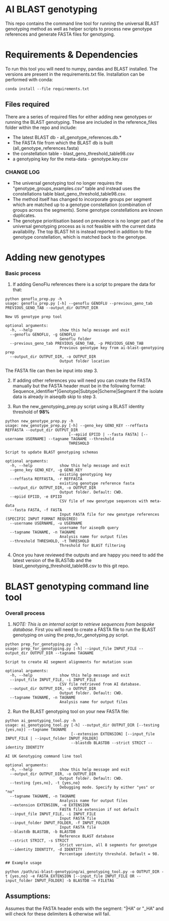 # AI BLAST genotyping

This repo contains the command line tool for running the universal BLAST genotyping method as well as helper scripts to process new genotype references and generate FASTA files for genotyping. 

# Requirements & Dependencies
To run this tool you will need to numpy, pandas and BLAST installed. The versions are present in the requirements.txt file. 
Installation can be performed with conda:
```
conda install --file requirements.txt
```


## Files required
There are a series of required files for either adding new genotypes or running the BLAST genotyping. These are included in the reference_files folder within the repo and include:
- The latest BLAST db - all_genotype_references.db.*
- The FASTA file from which the BLAST db is built (all_genotype_references.fasta)
- the constellation table - blast_geno_threshold_table98.csv
- a genotyping key for the meta-data - genotype.key.csv


### CHANGE LOG

- The universal genotyping tool no longer requires the "genotype_groups_examples.csv" table and instead uses the constellations table blast_geno_threshold_table98.csv. 
- The method itself has changed to incorporate groups per segment which are matched up to a genotype constellation (combination of groups across the segments). Some genotype constellations are known duplicates. 
- The genotype prioritisation based on prevalence is no longer part of the universal genotyping process as is not feasible with the current data availability. The top BLAST hit is instead reported in addition to the genotype constellation, which is matched back to the genotype. 

# Adding new genotypes

### Basic process
1. If adding GenoFlu references there is a script to prepare the data for that: 

```
python genoflu_prep.py -h
usage: genoflu_prep.py [-h] --genoflu GENOFLU --previous_geno_tab PREVIOUS_GENO_TAB --output_dir OUTPUT_DIR

New US genotype prep tool

optional arguments:
  -h, --help            show this help message and exit
  --genoflu GENOFLU, -g GENOFLU
                        Genoflu folder
  --previous_geno_tab PREVIOUS_GENO_TAB, -p PREVIOUS_GENO_TAB
                        Previous genotype key from ai-blast-genotyping prep
  --output_dir OUTPUT_DIR, -o OUTPUT_DIR
                        Output folder location

```
The FASTA file can then be input into step 3. 

2. If adding other references you will need you can create the FASTA manually but the FASTA header must be in the following format: Sequence_identifier*|Genotype|Subtype|Scheme|Segment 
If the isolate data is already in aiseqdb skip to step 3. 

3. Run the new_genotyping_prep.py script using a BLAST identity threshold of **98%**

```
python new_genotype_prep.py -h
usage: new_genotype_prep.py [-h] --geno_key GENO_KEY --reffasta REFFASTA --output_dir OUTPUT_DIR
                            [--epiid EPIID | --fasta FASTA] [--username USERNAME] --tagname TAGNAME --threshold
                            THRESHOLD

Script to update BLAST genotyping schemas

optional arguments:
  -h, --help            show this help message and exit
  --geno_key GENO_KEY, -g GENO_KEY
                        existing genotyping key
  --reffasta REFFASTA, -r REFFASTA
                        existing genotype reference fasta
  --output_dir OUTPUT_DIR, -o OUTPUT_DIR
                        Output folder. Default: CWD.
  --epiid EPIID, -e EPIID
                        CSV file of new genotype sequences with meta-data
  --fasta FASTA, -f FASTA
                        Input FASTA file for new genotype references (SPECIFIC INPUT FORMAT REQUIRED)
  --username USERNAME, -u USERNAME
                        username for aiseqdb query
  --tagname TAGNAME, -n TAGNAME
                        Analysis name for output files
  --threshold THRESHOLD, -t THRESHOLD
                        Threshold for BLAST filtering
```

4. Once you have reviewed the outputs and are happy you need to add the latest version of the BLASTdb and the blast_genotyping_threshold_table98.csv to this git repo.

# BLAST genotyping command line tool 

### Overall process

1. *NOTE: This is an internal script to retrieve sequences from bespoke database.* First you will need to create a FASTA file to run the BLAST genotyping on using the prep_for_genotyping.py script. 

```
python prep_for_genotyping.py -h
usage: prep_for_genotyping.py [-h] --input_file INPUT_FILE --output_dir OUTPUT_DIR --tagname TAGNAME

Script to create AI segment alignments for mutation scan

optional arguments:
  -h, --help            show this help message and exit
  --input_file INPUT_FILE, -i INPUT_FILE
                        CSV file retrieved from AI database.
  --output_dir OUTPUT_DIR, -o OUTPUT_DIR
                        Output folder. Default: CWD.
  --tagname TAGNAME, -n TAGNAME
                        Analysis name for output files

```
2. Run the BLAST genotyping tool on your new FASTA file: 

``` 
python ai_genotyping_tool.py -h
usage: ai_genotyping_tool.py [-h] --output_dir OUTPUT_DIR [--testing {yes,no}] --tagname TAGNAME
                             [--extension EXTENSION] [--input_file INPUT_FILE | --input_folder INPUT_FOLDER]
                             --blastdb BLASTDB --strict STRICT --identity IDENTITY

AI UK Genotyping command line tool

optional arguments:
  -h, --help            show this help message and exit
  --output_dir OUTPUT_DIR, -o OUTPUT_DIR
                        Output folder. Default: CWD.
  --testing {yes,no}, -t {yes,no}
                        Debugging mode. Specify by either "yes" or "no"
  --tagname TAGNAME, -n TAGNAME
                        Analysis name for output files
  --extension EXTENSION, -e EXTENSION
                        FASTA file extension if not default
  --input_file INPUT_FILE, -i INPUT_FILE
                        Input FASTA file
  --input_folder INPUT_FOLDER, -f INPUT_FOLDER
                        Input FASTA file
  --blastdb BLASTDB, -b BLASTDB
                        Reference BLAST database
  --strict STRICT, -s STRICT
                        Strict version, all 8 segments for genotype
  --identity IDENTITY, -d IDENTITY
                        Percentage identity threshold. Default = 98.
```

```
## Example usage

python /path/ai-blast-genotyping/ai_genotyping_tool.py -o OUTPUT_DIR -t {yes,no} -e FASTA_EXTENSION [--input_file INPUT_FILE OR --input_folder INPUT_FOLDER] -b BLASTDB –n FILETAG 

```

## Assumptions:

Assumes that the FASTA header ends with the segment: "|HA" or "_HA" and will check for these delimiters & otherwise will fail. 

